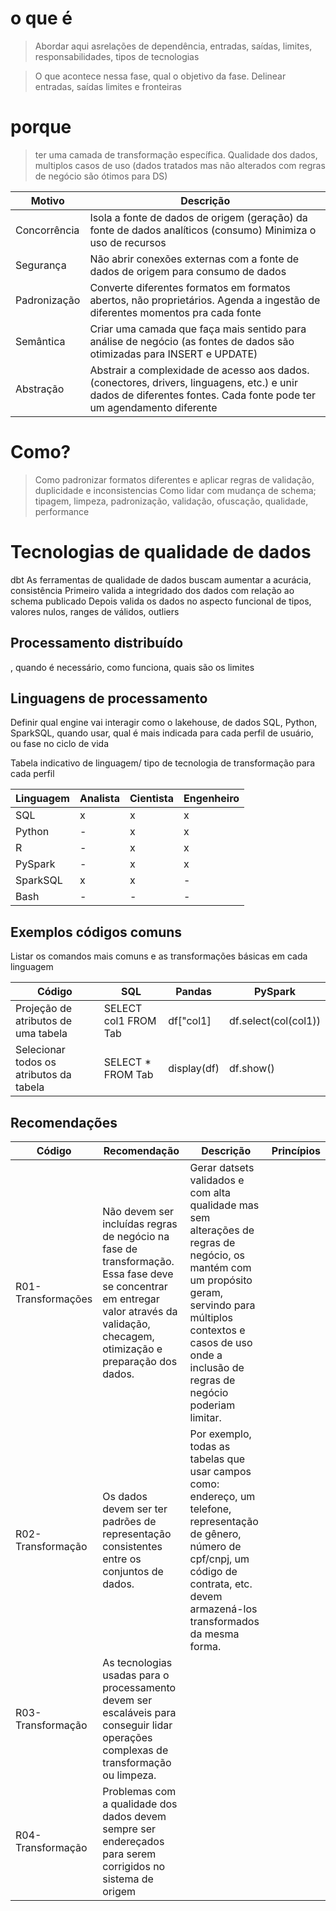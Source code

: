 # o que é
> Abordar aqui asrelações de dependência, entradas, saídas, limites, responsabilidades, tipos de tecnologias

> O que acontece nessa fase, qual o objetivo da fase. Delinear entradas, saídas limites e fronteiras

# porque
> ter uma camada de transformação específica. Qualidade dos dados, multiplos casos de uso (dados tratados mas não alterados com regras de negócio são ótimos para DS)

Motivo | Descrição
------ | ---------
Concorrência | Isola a fonte de dados de origem (geração) da fonte de dados analíticos (consumo) Minimiza o uso de recursos
Segurança | Não abrir conexões externas com a fonte de dados de origem para consumo de dados
Padronização | Converte diferentes formatos em formatos abertos, não proprietários. Agenda a ingestão de diferentes momentos pra cada fonte
Semântica | Criar uma camada que faça mais sentido para análise de negócio (as fontes de dados são otimizadas para INSERT e UPDATE)
Abstração | Abstrair a complexidade de acesso aos dados. (conectores, drivers, linguagens, etc.) e unir dados de diferentes fontes. Cada fonte pode ter um agendamento diferente



# Como?
> Como padronizar formatos diferentes e aplicar regras de validação, duplicidade e inconsistencias
Como lidar com mudança de schema; tipagem, limpeza, padronização, validação, ofuscação, qualidade, performance

# Tecnologias de qualidade de dados
dbt
As ferramentas de qualidade de dados buscam aumentar a acurácia, consistência 
Primeiro valida a integridado dos dados com relação ao schema publicado
Depois valida os dados no aspecto funcional de tipos, valores nulos, ranges de válidos, outliers

## Processamento distribuído
, quando é necessário, como funciona, quais são os limites


## Linguagens de processamento
Definir qual engine vai interagir como o lakehouse, 
de dados SQL, Python, SparkSQL, quando usar, qual é mais indicada para cada perfil de usuário, ou fase no ciclo de vida

Tabela indicativo de linguagem/ tipo de tecnologia de transformação para cada perfil

Linguagem | Analista | Cientista | Engenheiro
-------| -------- | --------- | -----------
SQL | x | x | x
Python | - | x | x
R | - | x | x
PySpark | - | x | x
SparkSQL | x | x | -
Bash | - | - | -


## Exemplos códigos comuns
Listar os comandos mais comuns e as transformações básicas em cada linguagem

Código | SQL | Pandas | PySpark 
------- | --- | ------ | -------
Projeção de atributos de uma tabela | SELECT col1 FROM Tab | df["col1] | df.select(col(col1))
Selecionar todos os atributos da tabela | SELECT * FROM Tab | display(df) | df.show()


## Recomendações
Código | Recomendação | Descrição | Princípios
------ | ------------ | --------- | ----------
R01-Transformações | Não devem ser incluídas regras de negócio na fase de transformação. Essa fase deve se concentrar em entregar valor através da validação, checagem, otimização e preparação dos dados. | Gerar datsets validados e com alta qualidade mas sem alterações de regras de negócio, os mantém com um propósito geram, servindo para múltiplos contextos e casos de uso onde a inclusão de regras de negócio poderiam limitar.
R02-Transformação | Os dados devem ser ter padrões de representação consistentes entre os conjuntos de dados. | Por exemplo, todas as tabelas que usar campos como: endereço, um telefone, representação de gênero, número de cpf/cnpj, um código de contrata, etc. devem armazená-los transformados da mesma forma.
R03-Transformação | As tecnologias usadas para o processamento devem ser escaláveis para conseguir lidar operações complexas de transformação ou limpeza.
R04-Transformação | Problemas com a qualidade dos dados devem sempre ser endereçados para serem corrigidos no sistema de origem